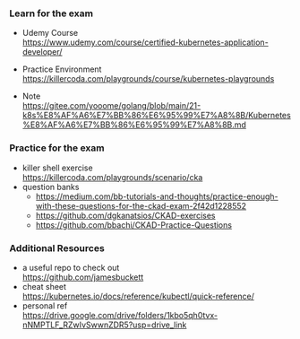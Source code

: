 ### Learn for the exam
- Udemy Course  
  https://www.udemy.com/course/certified-kubernetes-application-developer/

- Practice Environment  
  https://killercoda.com/playgrounds/course/kubernetes-playgrounds
- Note  
https://gitee.com/yooome/golang/blob/main/21-k8s%E8%AF%A6%E7%BB%86%E6%95%99%E7%A8%8B/Kubernetes%E8%AF%A6%E7%BB%86%E6%95%99%E7%A8%8B.md

### Practice for the exam
- killer shell exercise  
  https://killercoda.com/playgrounds/scenario/cka
- question banks
  - https://medium.com/bb-tutorials-and-thoughts/practice-enough-with-these-questions-for-the-ckad-exam-2f42d1228552
  - https://github.com/dgkanatsios/CKAD-exercises
  - https://github.com/bbachi/CKAD-Practice-Questions

### Additional Resources
- a useful repo to check out  
https://github.com/jamesbuckett
- cheat sheet  
https://kubernetes.io/docs/reference/kubectl/quick-reference/
- personal ref  
  https://drive.google.com/drive/folders/1kbo5qh0tvx-nNMPTLF_RZwIvSwwnZDR5?usp=drive_link